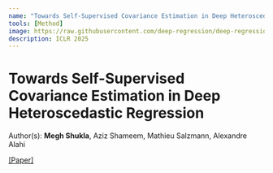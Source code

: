 ```yaml
---
name: "Towards Self-Supervised Covariance Estimation in Deep Heteroscedastic Regression"
tools: [Method]
image: https://raw.githubusercontent.com/deep-regression/deep-regression.github.io/master/files/images/toss.png
description: ICLR 2025
---
```


# Towards Self-Supervised Covariance Estimation in Deep Heteroscedastic Regression
Author(s): **Megh Shukla**, Aziz Shameem, Mathieu Salzmann, Alexandre Alahi  

<a href="https://deep-regression.github.io/files/papers/iclr/ToSS.pdf" target="_blank">[Paper]</a> 
